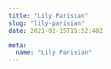 ```yaml
---
title: "Lily Parisian"
slug: "lily-parisian"
date: 2021-02-15T15:52:48Z

meta:
  name: "Lily Parisian"
---
```



